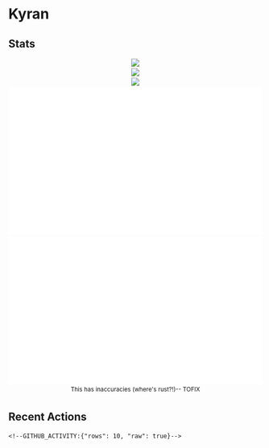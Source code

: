 # Kyran
## Stats
<p align="center">
	<img src="https://github-profile-trophy.vercel.app/?username=KyGost&theme=nord&no-frame=true&column=3&row=2&margin-w=15&margin-h=15"/>
	<br/>
	<img src="https://github-readme-streak-stats.herokuapp.com/?user=KyGost&theme=nord&hide_border=true&date_format=Y-m-d"/>
	<br/>
	<img src="https://github-readme-stats.vercel.app/api?username=KyGost&show_icons=true&theme=nord&hide_border=true&count_private=true&hide_rank=true&hide_title=true"/>
	<br/>
	<img src="https://github.com/KyGost/github-stats/blob/master/generated/overview.svg"/>
	<br/>
	<img src="https://github.com/KyGost/github-stats/blob/master/generated/languages.svg"/>
	<br/>
	<sup>This has inaccuracies (where's rust?!)-- TOFIX</sup>
</p>
  
## Recent Actions
```
<!--GITHUB_ACTIVITY:{"rows": 10, "raw": true}-->
```
